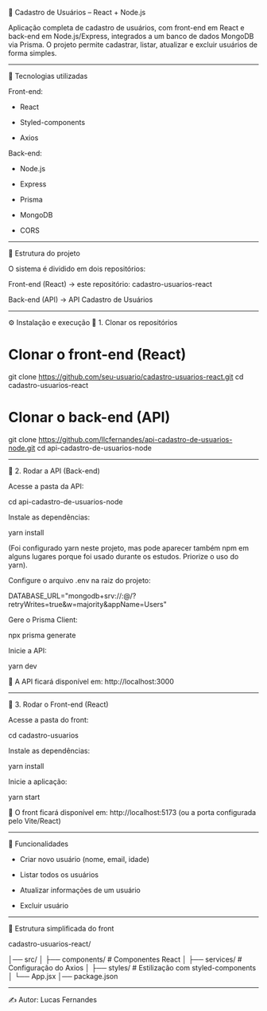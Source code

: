 📌 Cadastro de Usuários – React + Node.js

Aplicação completa de cadastro de usuários, com front-end em React e back-end em Node.js/Express, integrados a um banco de dados MongoDB via Prisma.
O projeto permite cadastrar, listar, atualizar e excluir usuários de forma simples.

---

🚀 Tecnologias utilizadas

Front-end:

- React

- Styled-components

- Axios

Back-end:

- Node.js

- Express

- Prisma

- MongoDB

- CORS

---

📂 Estrutura do projeto

O sistema é dividido em dois repositórios:

Front-end (React) → este repositório: cadastro-usuarios-react

Back-end (API) → API Cadastro de Usuários

---

⚙️ Instalação e execução
🔹 1. Clonar os repositórios
# Clonar o front-end (React)
git clone https://github.com/seu-usuario/cadastro-usuarios-react.git
cd cadastro-usuarios-react

# Clonar o back-end (API)
git clone https://github.com/llcfernandes/api-cadastro-de-usuarios-node.git
cd api-cadastro-de-usuarios-node

---

🔹 2. Rodar a API (Back-end)

Acesse a pasta da API:

cd api-cadastro-de-usuarios-node


Instale as dependências:

yarn install


(Foi configurado yarn neste projeto, mas pode aparecer também npm em alguns lugares porque foi usado durante os estudos. Priorize o uso do yarn).

Configure o arquivo .env na raiz do projeto:

DATABASE_URL="mongodb+srv://<usuario>:<senha>@<cluster>/?retryWrites=true&w=majority&appName=Users"


Gere o Prisma Client:

npx prisma generate


Inicie a API:

yarn dev


🔗 A API ficará disponível em:
http://localhost:3000

---

🔹 3. Rodar o Front-end (React)

Acesse a pasta do front:

cd cadastro-usuarios


Instale as dependências:

yarn install


Inicie a aplicação:

yarn start


🔗 O front ficará disponível em:
http://localhost:5173
 (ou a porta configurada pelo Vite/React)

 ---

🔑 Funcionalidades

- Criar novo usuário (nome, email, idade)

- Listar todos os usuários

- Atualizar informações de um usuário

- Excluir usuário

---

📂 Estrutura simplificada do front

cadastro-usuarios-react/

│── src/
│   ├── components/   # Componentes React
│   ├── services/     # Configuração do Axios
│   ├── styles/       # Estilização com styled-components
│   └── App.jsx
│── package.json

---

✍️ Autor: Lucas Fernandes
